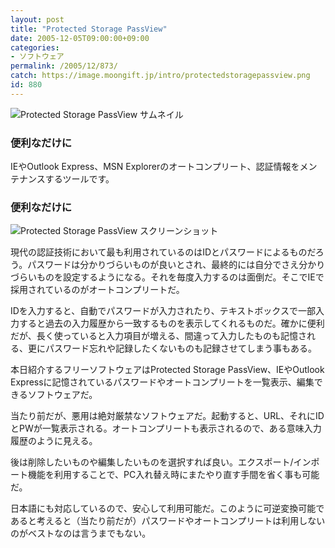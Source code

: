 ```yaml
---
layout: post
title: "Protected Storage PassView"
date: 2005-12-05T09:00:00+09:00
categories:
- ソフトウェア
permalink: /2005/12/873/
catch: https://image.moongift.jp/intro/protectedstoragepassview.png
id: 880
---
```

 ![Protected Storage PassView サムネイル](https://image.moongift.jp/intro/protectedstoragepassview.s.png "Protected Storage PassView サムネイル")
  

### 便利なだけに
  
IEやOutlook Express、MSN Explorerのオートコンプリート、認証情報をメンテナンスするツールです。  
<!--more-->  

### 便利なだけに
  

![Protected Storage PassView スクリーンショット](https://image.moongift.jp/intro/protectedstoragepassview.png "Protected Storage PassView スクリーンショット")

  

現代の認証技術において最も利用されているのはIDとパスワードによるものだろう。パスワードは分かりづらいものが良いとされ、最終的には自分でさえ分かりづらいものを設定するようになる。それを毎度入力するのは面倒だ。そこでIEで採用されているのがオートコンプリートだ。

  

IDを入力すると、自動でパスワードが入力されたり、テキストボックスで一部入力すると過去の入力履歴から一致するものを表示してくれるものだ。確かに便利だが、長く使っていると入力項目が増える、間違って入力したものも記憶される、更にパスワード忘れや記録したくないものも記録させてしまう事もある。

  

本日紹介するフリーソフトウェアはProtected Storage PassView、IEやOutlook Expressに記憶されているパスワードやオートコンプリートを一覧表示、編集できるソフトウェアだ。

  

当たり前だが、悪用は絶対厳禁なソフトウェアだ。起動すると、URL、それにIDとPWが一覧表示される。オートコンプリートも表示されるので、ある意味入力履歴のように見える。

  

後は削除したいものや編集したいものを選択すれば良い。エクスポート/インポート機能を利用することで、PC入れ替え時にまたやり直す手間を省く事も可能だ。

  

日本語にも対応しているので、安心して利用可能だ。このように可逆変換可能であると考えると（当たり前だが）パスワードやオートコンプリートは利用しないのがベストなのは言うまでもない。

